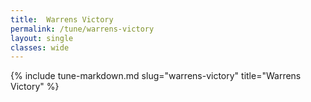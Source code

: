 ```yaml
---
title:  Warrens Victory
permalink: /tune/warrens-victory
layout: single
classes: wide
---
```

{% include tune-markdown.md slug="warrens-victory" title="Warrens Victory" %}
